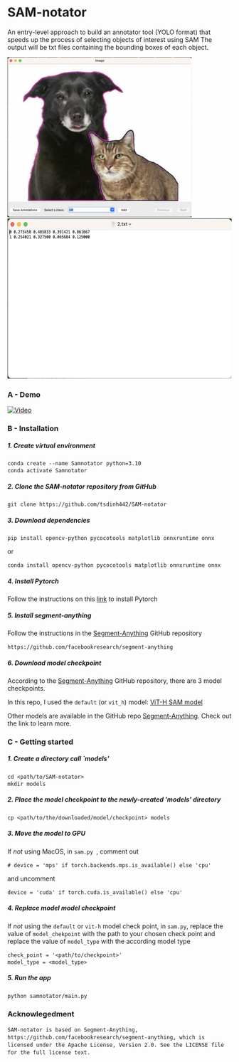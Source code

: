 # SAM-notator
An entry-level approach to build an annotator tool (YOLO format) that speeds up the process of selecting objects of interest using SAM
The output will be txt files containing the bounding boxes of each object.

<img src="media/segmentation.png" height="360">
<img src="media/annotation.png" height="360">

### A - Demo

[![Video](https://img.youtube.com/vi/9W1M8kxq8ms/0.jpg)](https://www.youtube.com/watch?v=9W1M8kxq8ms)

### B - Installation

##### 1. Create virtual environment 
    conda create --name Samnotator python=3.10
    conda activate Samnotator

##### 2. Clone the SAM-notator repository from GitHub

    git clone https://github.com/tsdinh442/SAM-notator

##### 3. Download dependencies 
    
    pip install opencv-python pycocotools matplotlib onnxruntime onnx

or

    conda install opencv-python pycocotools matplotlib onnxruntime onnx

##### 4. Install Pytorch
Follow the instructions on this [link](https://pytorch.org)  to install Pytorch 

##### 5. Install segment-anything
Follow the instructions in the [Segment-Anything](https://github.com/facebookresearch/segment-anything) GitHub repository

    https://github.com/facebookresearch/segment-anything

##### 6. Download model checkpoint
According to the [Segment-Anything](https://github.com/facebookresearch/segment-anything) GitHub repository, there are 3 model checkpoints.

In this repo, I used the `default` (or `vit_h`) model: [ViT-H SAM model](https://dl.fbaipublicfiles.com/segment_anything/sam_vit_h_4b8939.pth)

Other models are available in the GitHub repo [Segment-Anything](https://github.com/facebookresearch/segment-anything`). Check out the link to learn more.

### C - Getting started 

##### 1. Create a directory call `models'

    cd <path/to/SAM-notator>
    mkdir models

##### 2. Place the model checkpoint to the newly-created 'models' directory 
    
    cp <path/to/the/downloaded/model/checkpoint> models

##### 3. Move the model to GPU
If _not_ using MacOS, in `sam.py `, comment out 

    # device = 'mps' if torch.backends.mps.is_available() else 'cpu'

and uncomment 

    device = 'cuda' if torch.cuda.is_available() else 'cpu'
    
##### 4. Replace model model checkpoint
If _not_ using the `default` or `vit-h` model check point, in `sam.py`, replace the value of `model_chekpoint` with the path to your chosen check point and replace the value of `model_type` with the according model type

    check_point = '<path/to/checkpoint>'
    model_type = <model_type>

##### 5. Run the app

    python samnotator/main.py

### Acknowlegedment
`
SAM-notator is based on Segment-Anything, https://github.com/facebookresearch/segment-anything, which is licensed under the Apache License, Version 2.0.
See the LICENSE file for the full license text.
`